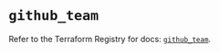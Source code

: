 # `github_team`

Refer to the Terraform Registry for docs: [`github_team`](https://registry.terraform.io/providers/integrations/github/6.6.0/docs/resources/team).

